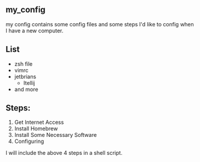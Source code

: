 ## my_config

my config contains some config files and some steps I'd like to config when I have a new computer.

## List
- zsh file
- vimrc
- jetbrians
  - Itellij
- and more

## Steps:
1. Get Internet Access
2. Install Homebrew
3. Install Some Necessary Software
4. Configuring

I will include the above 4 steps in a shell script.


